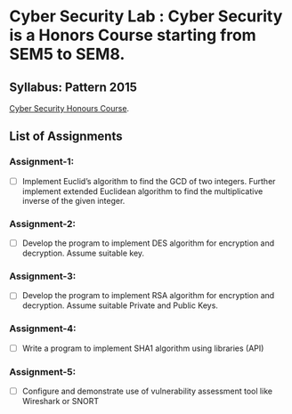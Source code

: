# Cyber Security Lab : Cyber Security is a Honors Course starting from SEM5 to SEM8.

## Syllabus: Pattern 2015
[Cyber Security Honours Course](https://github.com/mohitkhedkar/College/blob/main/3%20Year/Cyber%20Security%20Lab/Cyber%20security%20Honor_syllbus.pdf).

## List of Assignments

### Assignment-1:
- [ ] Implement Euclid’s algorithm to find the GCD of two integers. Further implement extended 
Euclidean algorithm to find the multiplicative inverse of the given integer.

### Assignment-2:
- [ ] Develop the program to implement DES algorithm for encryption and decryption. Assume 
suitable key.

### Assignment-3:
- [ ] Develop the program to implement RSA algorithm for encryption and decryption. Assume 
suitable Private and Public Keys.

### Assignment-4:
- [ ] Write a program to implement SHA1 algorithm using libraries (API) 

### Assignment-5:
- [ ] Configure and demonstrate use of vulnerability assessment tool like Wireshark or SNORT